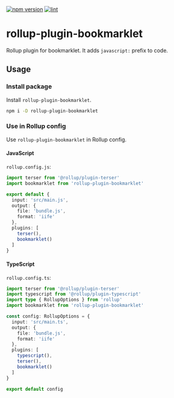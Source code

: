 [![npm version](https://badge.fury.io/js/rollup-plugin-bookmarklet.svg)](https://badge.fury.io/js/rollup-plugin-bookmarklet)
[![lint](https://github.com/rollup-community/rollup-plugin-bookmarklet/actions/workflows/lint.yml/badge.svg)](https://github.com/rollup-community/rollup-plugin-bookmarklet/actions/workflows/lint.yml)

# rollup-plugin-bookmarklet

Rollup plugin for bookmarklet.
It adds `javascript:` prefix to code.

## Usage

### Install package

Install `rollup-plugin-bookmarklet`.

```sh
npm i -D rollup-plugin-bookmarklet
```

### Use in Rollup config

Use `rollup-plugin-bookmarklet` in Rollup config.

#### JavaScript

`rollup.config.js`:

```ts
import terser from '@rollup/plugin-terser'
import bookmarklet from 'rollup-plugin-bookmarklet'

export default {
  input: 'src/main.js',
  output: {
    file: 'bundle.js',
    format: 'iife'
  },
  plugins: [
    terser(),
    bookmarklet()
  ]
}
```

#### TypeScript

`rollup.config.ts`:

```ts
import terser from '@rollup/plugin-terser'
import typescript from '@rollup/plugin-typescript'
import type { RollupOptions } from 'rollup'
import bookmarklet from 'rollup-plugin-bookmarklet'

const config: RollupOptions = {
  input: 'src/main.ts',
  output: {
    file: 'bundle.js',
    format: 'iife'
  },
  plugins: [
    typescript(),
    terser(),
    bookmarklet()
  ]
}

export default config
```
